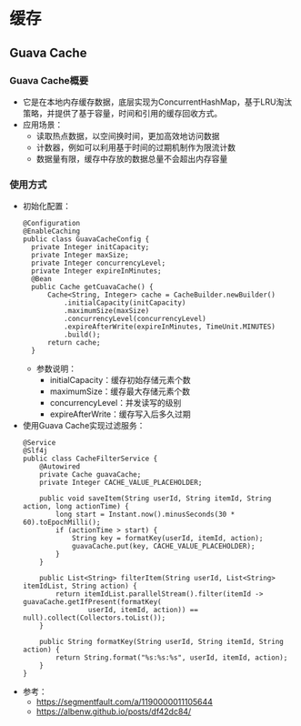 # 缓存

## Guava Cache

### Guava Cache概要

  - 它是在本地内存缓存数据，底层实现为ConcurrentHashMap，基于LRU淘汰策略，并提供了基于容量，时间和引用的缓存回收方式。
  - 应用场景：
    - 读取热点数据，以空间换时间，更加高效地访问数据
    - 计数器，例如可以利用基于时间的过期机制作为限流计数
    - 数据量有限，缓存中存放的数据总量不会超出内存容量

### 使用方式

  - 初始化配置：
    ```
    @Configuration
    @EnableCaching
    public class GuavaCacheConfig {
      private Integer initCapacity;
      private Integer maxSize;
      private Integer concurrencyLevel;
      private Integer expireInMinutes;
      @Bean
      public Cache getCuavaCache() {
          Cache<String, Integer> cache = CacheBuilder.newBuilder()
              .initialCapacity(initCapacity)
              .maximumSize(maxSize)
              .concurrencyLevel(concurrencyLevel)
              .expireAfterWrite(expireInMinutes, TimeUnit.MINUTES)
              .build();
          return cache;
      }
    ```
    - 参数说明：
      - initialCapacity：缓存初始存储元素个数
      - maximumSize：缓存最大存储元素个数
      - concurrencyLevel：并发读写的级别
      - expireAfterWrite：缓存写入后多久过期
  - 使用Guava Cache实现过滤服务：
    ```
    @Service
    @Slf4j
    public class CacheFilterService {
        @Autowired
        private Cache guavaCache;
        private Integer CACHE_VALUE_PLACEHOLDER;

        public void saveItem(String userId, String itemId, String action, long actionTime) {
            long start = Instant.now().minusSeconds(30 * 60).toEpochMilli();
            if (actionTime > start) {
                String key = formatKey(userId, itemId, action);
                guavaCache.put(key, CACHE_VALUE_PLACEHOLDER);
            }
        }
        
        public List<String> filterItem(String userId, List<String> itemIdList, String action) {
            return itemIdList.parallelStream().filter(itemId -> guavaCache.getIfPresent(formatKey(
                    userId, itemId, action)) == null).collect(Collectors.toList());
        }
        
        public String formatKey(String userId, String itemId, String action) {
            return String.format("%s:%s:%s", userId, itemId, action);
        }
    }
    ```
  - 参考：
    - https://segmentfault.com/a/1190000011105644
    - https://albenw.github.io/posts/df42dc84/
